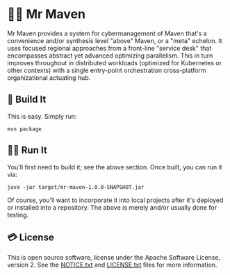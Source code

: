 # 👨‍🏭 Mr Maven

Mr Maven provides a system for cybermanagement of Maven that's a convenience and/or synthesis level "above" Maven, or a "meta" echelon. It uses focused regional approaches from a front-line "service desk" that encompasses abstract yet advanced optimizing parallelism. This in turn improves throughout in distributed workloads (optimized for Kubernetes or other contexts) with a single entry-point orchestration cross-platform organizational actuating hub.


## 🔧 Build It

This is easy. Simply run:

    mvn package


## 🏃‍♀️ Run It

You'll first need to build it; see the above section. Once built, you can run it via:

    java -jar target/mr-maven-1.0.0-SNAPSHOT.jar

Of course, you'll want to incorporate it into local projects after it's deployed or installed into a repository. The above is merely and/or usually done for testing.


## 💳 License

This is open source software, license under the Apache Software License, version 2. See the [NOTICE.txt](NOTICE.txt) and [LICENSE.txt](LICENSE.txt) files for more information.
